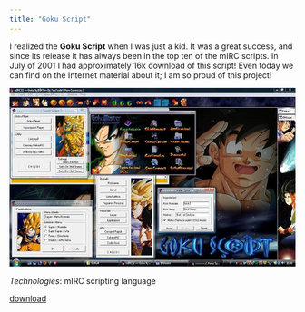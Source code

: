 ```yaml
---
title: "Goku Script"
---
```

I realized the **Goku Script** when I was just a kid. It was a great success, and since its release it has always been in the top ten of the mIRC scripts. In July of 2001 I had approximately 16k download of this script! Even today we can find on the Internet material about it; I am so proud of this project!

![Goku Script](timeline/goku_script_me.jpg)

_Technologies_: mIRC scripting language

[<i class="fa fa-download" aria-hidden="true"></i> download](/downloads/goku4.zip)
